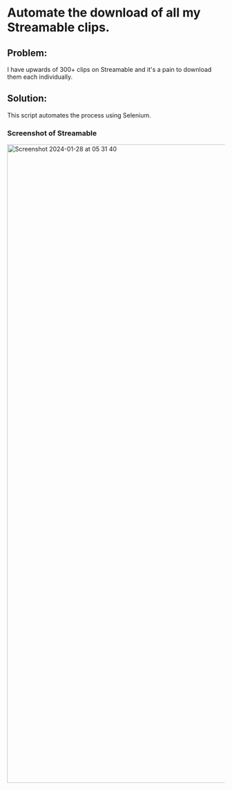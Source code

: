 # Automate the download of all my Streamable clips.

## Problem:

I have upwards of 300+ clips on Streamable and it's a pain to download them each individually.

## Solution:
This script automates the process using Selenium.

### Screenshot of Streamable
<img width="1478" alt="Screenshot 2024-01-28 at 05 31 40" src="https://github.com/Vxtr10/Web-Scrape-Streamable/assets/92300002/67944197-a33d-4126-b2f0-445dde5bd99b">
